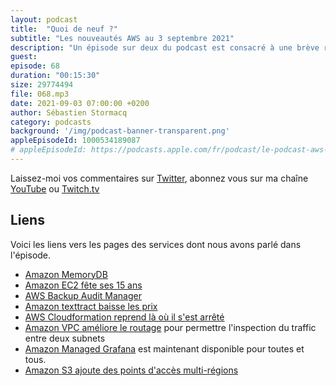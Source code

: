 ```yaml
---
layout: podcast
title:  "Quoi de neuf ?"
subtitle: "Les nouveautés AWS au 3 septembre 2021"
description: "Un épisode sur deux du podcast est consacré à une brève revue des principales nouveautés AWS.  Cette semaine, nous fêtons un anniversaire, nous parlons de stockage avec S3 et d'une nouvelle base de données, Grafana managé est maintenant disponible pour toutes et tous, nous parlons d'une réduction de prix et de nouvelles possibilités offertes par Amazon VPC et AWS CloudFormation."
guest:
episode: 68
duration: "00:15:30"
size: 29774494
file: 068.mp3
date: 2021-09-03 07:00:00 +0200
author: Sébastien Stormacq
category: podcasts
background: '/img/podcast-banner-transparent.png'
appleEpisodeId: 1000534189087
# appleEpisodeId: https://podcasts.apple.com/fr/podcast/le-podcast-aws-en-français/id1452118442
---
```


Laissez-moi vos commentaires sur [Twitter](https://twitter.com/sebsto), abonnez vous sur ma chaîne [YouTube](https://www.youtube.com/sebsto) ou [Twitch.tv](https://www.twitch.tv/sebAWS)

## Liens

Voici les liens vers les pages des services dont nous avons parlé dans l'épisode.

- [Amazon MemoryDB](https://aws.amazon.com/es/blogs/aws/introducing-amazon-memorydb-for-redis-a-redis-compatible-durable-in-memory-database-service/)
- [Amazon EC2 fête ses 15 ans](https://aws.amazon.com/es/blogs/aws/happy-15th-birthday-amazon-ec2/)
- [AWS Backup Audit Manager](https://aws.amazon.com/es/blogs/aws/monitor-evaluate-and-demonstrate-backup-compliance-with-aws-backup-audit-manager/)
- [Amazon texttract baisse les prix](https://aws.amazon.com/es/blogs/aws/amazon-textract-updates-up-to-32-price-reduction-in-8-aws-regions-and-up-to-50-reduction-in-asynchronous-job-processing-times/)
- [AWS Cloudformation reprend là où il s'est arrêté](https://aws.amazon.com/es/blogs/aws/new-for-aws-cloudformation-quickly-retry-stack-operations-from-the-point-of-failure/)
- [Amazon VPC améliore le routage](https://aws.amazon.com/es/blogs/aws/inspect-subnet-to-subnet-traffic-with-amazon-vpc-more-specific-routing/) pour permettre l'inspection du traffic entre deux subnets
- [Amazon Managed Grafana](https://aws.amazon.com/es/blogs/aws/amazon-managed-grafana-is-now-generally-available-with-many-new-features/) est maintenant disponible pour toutes et tous.
- [Amazon S3 ajoute des points d'accès multi-régions](https://aws.amazon.com/es/blogs/aws/s3-multi-region-access-points-accelerate-performance-availability/)